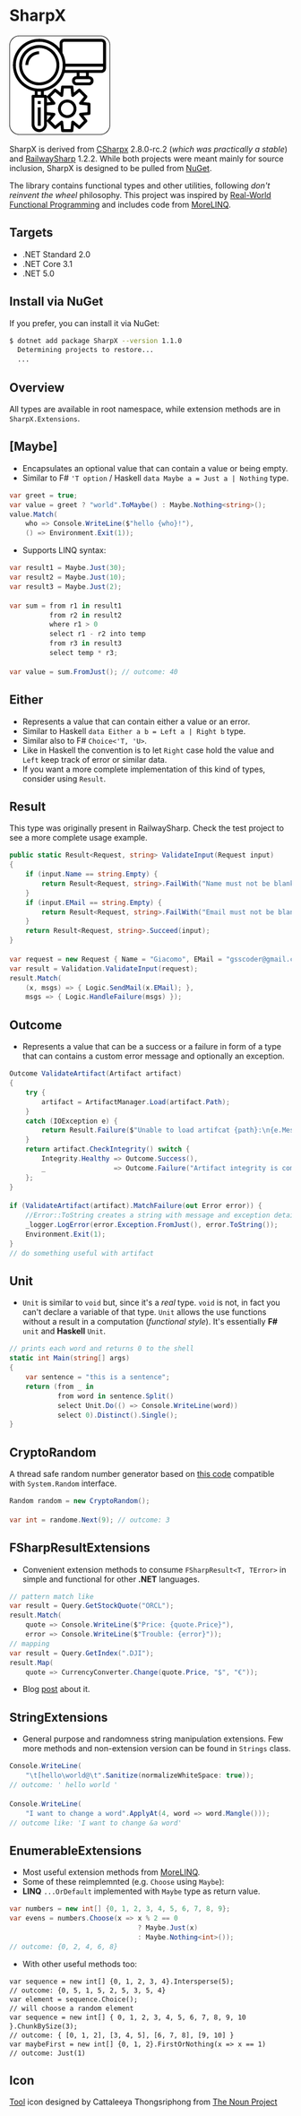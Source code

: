 
# SharpX

![alt text](/assets/icon.png "SharpX Logo")

SharpX is derived from [CSharpx](https://github.com/gsscoder/csharpx) 2.8.0-rc.2 (_which was practically a stable_) and [RailwaySharp](https://github.com/gsscoder/railwaysharp) 1.2.2. While both projects were meant mainly for source inclusion, SharpX is designed to be pulled from [NuGet](https://www.nuget.org/).

The library contains functional types and other utilities, following _don't reinvent the wheel_ philosophy. This project was inspired by [Real-World Functional Programming](https://www.amazon.com/Real-World-Functional-Programming-Tomas-Petricek/dp/1933988924/ref=sr_1_1?keywords=Real-World+Functional+Programming&qid=1580118924&s=books&sr=1-1) and includes code from [MoreLINQ](https://github.com/morelinq/MoreLINQ).

## Targets

- .NET Standard 2.0
- .NET Core 3.1
- .NET 5.0

## Install via NuGet

If you prefer, you can install it via NuGet:

```sh
$ dotnet add package SharpX --version 1.1.0
  Determining projects to restore...
  ...
```

## Overview

All types are available in root namespace, while extension methods are in `SharpX.Extensions`.

## [Maybe]

- Encapsulates an optional value that can contain a value or being empty.
- Similar to F# `'T option` / Haskell `data Maybe a = Just a | Nothing` type.

```csharp
var greet = true;
var value = greet ? "world".ToMaybe() : Maybe.Nothing<string>();
value.Match(
    who => Console.WriteLine($"hello {who}!"),
    () => Environment.Exit(1));
```

- Supports LINQ syntax:

```csharp
var result1 = Maybe.Just(30);
var result2 = Maybe.Just(10);
var result3 = Maybe.Just(2);

var sum = from r1 in result1
          from r2 in result2
          where r1 > 0
          select r1 - r2 into temp
          from r3 in result3
          select temp * r3;

var value = sum.FromJust(); // outcome: 40
```

## Either

- Represents a value that can contain either a value or an error.
- Similar to Haskell `data Either a b = Left a | Right b` type.
- Similar also to F# `Choice<'T, 'U>`.
- Like in Haskell the convention is to let `Right` case hold the value and `Left` keep track of error or similar data.
- If you want a more complete implementation of this kind of types, consider using `Result`.

## Result

This type was originally present in RailwaySharp. Check the test project to see a more complete usage example.

``` csharp
public static Result<Request, string> ValidateInput(Request input)
{
    if (input.Name == string.Empty) {
        return Result<Request, string>.FailWith("Name must not be blank");
    }
    if (input.EMail == string.Empty) {
        return Result<Request, string>.FailWith("Email must not be blank");
    }
    return Result<Request, string>.Succeed(input);
}

var request = new Request { Name = "Giacomo", EMail = "gsscoder@gmail.com" };
var result = Validation.ValidateInput(request);
result.Match(
    (x, msgs) => { Logic.SendMail(x.EMail); },
    msgs => { Logic.HandleFailure(msgs) });
```

## Outcome

- Represents a value that can be a success or a failure in form of a type that can contains a custom error message and optionally an exception.

```csharp
Outcome ValidateArtifact(Artifact artifact)
{
    try {
        artifact = ArtifactManager.Load(artifact.Path);
    }
    catch (IOException e) {
        return Result.Failure($"Unable to load artifcat {path}:\n{e.Message}", exception: e);
    }
    return artifact.CheckIntegrity() switch {
        Integrity.Healthy => Outcome.Success(),
        _                 => Outcome.Failure("Artifact integrity is compromised")
    };
}

if (ValidateArtifact(artifact).MatchFailure(out Error error)) {
    //Error::ToString creates a string with message and exception details
    _logger.LogError(error.Exception.FromJust(), error.ToString());
    Environment.Exit(1);
}
// do something useful with artifact
```

## Unit

- `Unit` is similar to `void` but, since it's a *real* type. `void` is not, in fact you can't declare a variable of that type. `Unit` allows the use functions without a result in a computation (*functional style*). It's essentially **F#** `unit` and **Haskell** `Unit`.

```csharp
// prints each word and returns 0 to the shell
static int Main(string[] args)
{
    var sentence = "this is a sentence";
    return (from _ in
            from word in sentence.Split()
            select Unit.Do(() => Console.WriteLine(word))
            select 0).Distinct().Single();
}
```

## CryptoRandom

A thread safe random number generator based on [this code](https://docs.microsoft.com/en-us/archive/msdn-magazine/2007/september/net-matters-tales-from-the-cryptorandom) compatible with `System.Random` interface.

```csharp
Random random = new CryptoRandom();

var int = randome.Next(9); // outcome: 3
```

## FSharpResultExtensions

- Convenient extension methods to consume `FSharpResult<T, TError>` in simple and functional for other **.NET** languages.

```csharp
// pattern match like
var result = Query.GetStockQuote("ORCL");
result.Match(
    quote => Console.WriteLine($"Price: {quote.Price}"),
    error => Console.WriteLine($"Trouble: {error}"));
// mapping
var result = Query.GetIndex(".DJI");
result.Map(
    quote => CurrencyConverter.Change(quote.Price, "$", "€"));
```

- Blog [post](https://gsscoder.github.io/consuming-fsharp-results-in-c/) about it.

## StringExtensions

- General purpose and randomness string manipulation extensions. Few more methods and non-extension version can be found in `Strings` class.

```csharp
Console.WriteLine(
    "\t[hello\world@\t".Sanitize(normalizeWhiteSpace: true));
// outcome: ' hello world '

Console.WriteLine(
    "I want to change a word".ApplyAt(4, word => word.Mangle()));
// outcome like: 'I want to change &a word'
```

## EnumerableExtensions

- Most useful extension methods from [MoreLINQ](https://github.com/morelinq/MoreLINQ).
- Some of these reimplemnted (e.g. `Choose` using `Maybe`):
- **LINQ** `...OrDefault` implemented with `Maybe` type as return value.

```csharp
var numbers = new int[] {0, 1, 2, 3, 4, 5, 6, 7, 8, 9};
var evens = numbers.Choose(x => x % 2 == 0
                                ? Maybe.Just(x)
                                : Maybe.Nothing<int>());
// outcome: {0, 2, 4, 6, 8}
```

- With other useful methods too:

```CSharp
var sequence = new int[] {0, 1, 2, 3, 4}.Intersperse(5);
// outcome: {0, 5, 1, 5, 2, 5, 3, 5, 4}
var element = sequence.Choice();
// will choose a random element
var sequence = new int[] { 0, 1, 2, 3, 4, 5, 6, 7, 8, 9, 10 }.ChunkBySize(3);
// outcome: { [0, 1, 2], [3, 4, 5], [6, 7, 8], [9, 10] }
var maybeFirst = new int[] {0, 1, 2}.FirstOrNothing(x => x == 1)
// outcome: Just(1)
```

## Icon

[Tool](https://thenounproject.com/search/?q=tool&i=3902696) icon designed by Cattaleeya Thongsriphong from [The Noun Project](https://thenounproject.com/)
